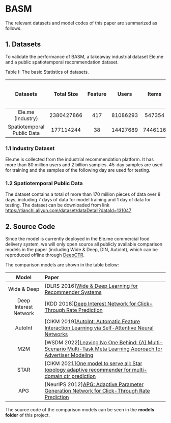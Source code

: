 

# BASM

The relevant datasets and model codes of this paper are summarized as follows.


## 1. Datasets

To validate the performance of BASM, a takeaway industrial dataset Ele.me and a public spatiotemporal recommendation dataset.


Table I: The basic Statistics of datasets.

|          Datasets          | Total Size | Feature |  Users   |  Items  |  Clicks  | Mean Length of User Behaviors |
| :------------------------: | :--------: | :-----: | :------: | :-----: | :------: | :---------------------------: |
|     Ele.me (Industry)      | 2380427866 |   417   | 81086293 | 547354  | 86735276 |             42.86             |
| Spatiotemporal Public Data | 177114244  |   38    | 14427689 | 7446116 | 3140831  |             41.19             |




### 1.1 Industry Dataset

Ele.me is collected from the industrial recommendation platform. It has more than 80 million users and 2 billion samples. 45-day samples are used for training and the samples of the following day are used for testing.



### 1.2 Spatiotemporal Public Data

The dataset contains a total of more than 170 million pieces of data over 8 days, including 7 days of data for model training and 1 day of data for testing. The dataset can be downloaded from link https://tianchi.aliyun.com/dataset/dataDetail?dataId=131047



## 2. Source Code

Since the model is currently deployed in the Ele.me commercial food delivery system, we will only open source all publicly available comparison models in the paper (including Wide & Deep, DIN, AutoInt), which can be reproduced offline through [DeepCTR](https://github.com/shenweichen/DeepCTR).

The comparison models are shown in the table below:

|         Model         | Paper                                                        |
| :-------------------: | :----------------------------------------------------------- |
|      Wide & Deep      | [DLRS 2016][Wide & Deep Learning for Recommender Systems](https://arxiv.org/pdf/1606.07792.pdf) |
| Deep Interest Network | [KDD 2018][Deep Interest Network for Click-Through Rate Prediction](https://arxiv.org/pdf/1706.06978.pdf) |
|        AutoInt        | [CIKM 2019][AutoInt: Automatic Feature Interaction Learning via Self-Attentive Neural Networks](https://arxiv.org/abs/1810.11921) |
|          M2M          | [WSDM 2022][Leaving No One Behind: {A} Multi-Scenario Multi-Task Meta Learning Approach for Advertiser Modeling](https://arxiv.org/pdf/2201.06814.pdf) |
|         STAR          | [CIKM 2021][One model to serve all: Star topology adaptive recommender for multi-domain ctr prediction](https://arxiv.org/pdf/2101.11427.pdf) |
|          APG          | [NeurIPS 2012][APG: Adaptive Parameter Generation Network for Click-Through Rate Prediction](https://arxiv.org/pdf/2203.16218.pdf) |

The source code of the comparison models can be seen in the **models folder** of this project.

